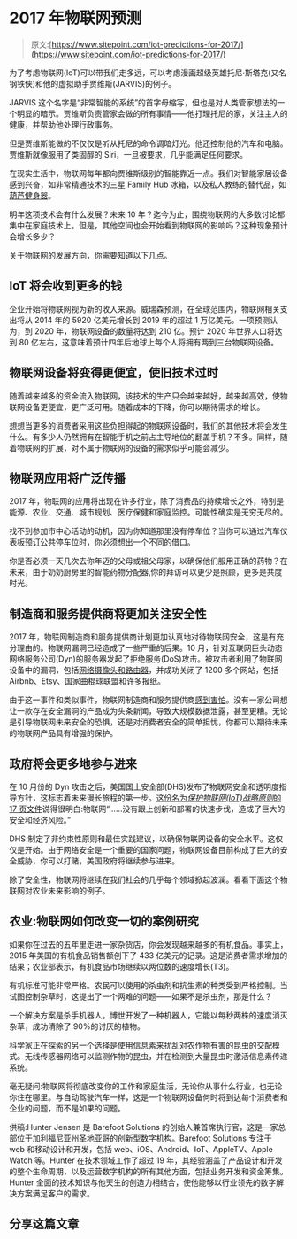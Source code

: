 # 2017 年物联网预测

> 原文:[https://www.sitepoint.com/iot-predictions-for-2017/](https://www.sitepoint.com/iot-predictions-for-2017/)

为了考虑物联网(IoT)可以带我们走多远，可以考虑漫画超级英雄托尼·斯塔克(又名钢铁侠)和他的虚拟助手贾维斯(JARVIS)的例子。

JARVIS 这个名字是“非常智能的系统”的首字母缩写，但也是对人类管家想法的一个明显的暗示。贾维斯负责管家会做的所有事情——他打理托尼的家，关注主人的健康，并帮助他处理行政事务。

但是贾维斯能做的不仅仅是听从托尼的命令调暗灯光。他还控制他的汽车和电脑。贾维斯就像服用了类固醇的 Siri，一旦被要求，几乎能满足任何要求。

在现实生活中，物联网每年都向贾维斯级别的智能靠近一点。我们对智能家居设备感到兴奋，如非常精通技术的三星 Family Hub 冰箱，以及私人教练的替代品，如[葫芦健身器](http://www.barefootsolutions.com/blog/iot-hits-gym/)。

明年这项技术会有什么发展？未来 10 年？迄今为止，围绕物联网的大多数讨论都集中在家庭技术上。但是，其他空间也会开始看到物联网的影响吗？这种现象预计会增长多少？

关于物联网的发展方向，你需要知道以下几点。

## IoT 将会收到更多的钱

企业开始将物联网视为新的收入来源。威瑞森预测，在全球范围内，物联网相关支出将从 2014 年的 5920 亿美元增长到 2019 年的超过 1 万亿美元。一项预测认为，到 2020 年，物联网设备的数量将达到 210 亿。预计 2020 年世界人口将达到 80 亿左右，这意味着预计四年后地球上每个人将拥有两到三台物联网设备。

## 物联网设备将变得更便宜，使旧技术过时

随着越来越多的资金流入物联网，该技术的生产只会越来越好，越来越高效，使物联网设备更便宜，更广泛可用。随着成本的下降，你可以期待需求的增长。

想想当更多的消费者采用这些负担得起的物联网设备时，我们的其他技术将会发生什么。有多少人仍然拥有在智能手机之前占主导地位的翻盖手机？不多。同样，随着物联网的扩展，对不属于物联网的设备的需求似乎可能会减少。

## 物联网应用将广泛传播

2017 年，物联网的应用将出现在许多行业，除了消费品的持续增长之外，特别是能源、农业、交通、城市规划、医疗保健和家庭监控。可能性确实是无穷无尽的。

找不到参加市中心活动的动机，因为你知道那里没有停车位？当你可以通过汽车仪表板[预订](http://www.businessinsider.com/internet-of-things-connected-transportation-2016-10)公共停车位时，你必须想出一个不同的借口。

你是否必须一天几次去你年迈的父母或祖父母家，以确保他们服用正确的药物？在未来，由于奶奶厨房里的智能药物分配器,你的拜访可以更少是照顾，更多是共度时光。

## 制造商和服务提供商将更加关注安全性

2017 年，物联网制造商和服务提供商计划更加认真地对待物联网安全，这是有充分理由的。物联网漏洞已经造成了一些严重的后果。10 月，针对互联网巨头动态网络服务公司(Dyn)的服务器发起了拒绝服务(DoS)攻击。被攻击者利用了物联网设备中的漏洞，包括[网络摄像头和路由器](http://m.crn.com/news/internet-of-things/300082844/department-of-homeland-security-issues-iot-guidelines-seeks-coordinated-disclosure-of-vulnerabilities.htm)，并成功关闭了 1200 多个网站，包括 Airbnb、Etsy、国家曲棍球联盟和许多报纸。

由于这一事件和类似事件，物联网制造商和服务提供商[感到害怕](http://researchcenter.paloaltonetworks.com/2016/12/2017-cybersecurity-predictions-service-providers-confront-iot-security/)。没有一家公司想让一款存在安全漏洞的产品成为头条新闻，导致大规模数据泄露，甚至更糟。无论是引导物联网未来安全的恐惧，还是对消费者安全的简单担忧，你都可以期待未来的物联网产品具有增强的保护。

## 政府将会更多地参与进来

在 10 月份的 Dyn 攻击之后，美国国土安全部(DHS)发布了物联网安全和透明度指导方针，这标志着未来漫长旅程的第一步。[这份名为*保护物联网(IoT)战略原则*的 17 页文件](https://www.dhs.gov/sites/default/files/publications/Strategic_Principles_for_Securing_the_Internet_of_Things-2016-1115-FINAL....pdf)说得很明白:物联网“……没有跟上创新和部署的快速步伐，造成了巨大的安全和经济风险。”

DHS 制定了非约束性原则和最佳实践建议，以确保物联网设备的安全水平。这仅仅是开始。由于网络安全是一个重要的国家问题，物联网设备目前构成了巨大的安全威胁，你可以打赌，美国政府将继续参与进来。

除了安全性，物联网将继续在我们社会的几乎每个领域掀起波澜。看看下面这个物联网对农业未来影响的例子。

## 农业:物联网如何改变一切的案例研究

如果你在过去的五年里走进一家杂货店，你会发现越来越多的有机食品。事实上，2015 年美国的有机食品销售额创下了 433 亿美元的记录。这是消费者需求增加的结果；农业部表示，有机食品市场继续以两位数的速度增长(T3)。

有机标准可能非常严格。农民可以使用的杀虫剂和抗生素的种类受到严格控制。当试图控制杂草时，这提出了一个两难的问题——如果不是杀虫剂，那是什么？

一个解决方案是杀手机器人。博世开发了一种机器人，它能以每秒两株的速度消灭杂草，成功清除了 90%的讨厌的植物。

科学家正在探索的另一个选择是使用信息素来扰乱对农作物有害的昆虫的交配模式。无线传感器网络可以监测作物的昆虫，并在检测到大量昆虫时激活信息素传递系统。

毫无疑问:物联网将彻底改变你的工作和家庭生活，无论你从事什么行业，也无论你住在哪里。与自动驾驶汽车一样，这是一个物联网设备何时将到达每个消费者和企业的问题，而不是如果的问题。

供稿:Hunter Jensen 是 Barefoot Solutions 的创始人兼首席执行官，这是一家总部位于加利福尼亚州圣地亚哥的创新型数字机构。Barefoot Solutions 专注于 web 和移动设计和开发，包括 web、iOS、Android、IoT、AppleTV、Apple Watch 等。Hunter 在技术领域工作了超过 19 年，其经验涵盖了产品设计和开发的整个生命周期，以及运营数字机构的所有其他方面，包括业务开发和资金筹集。Hunter 全面的技术知识与他天生的创造力相结合，使他能够以行业领先的数字解决方案满足客户的需求。

## 分享这篇文章